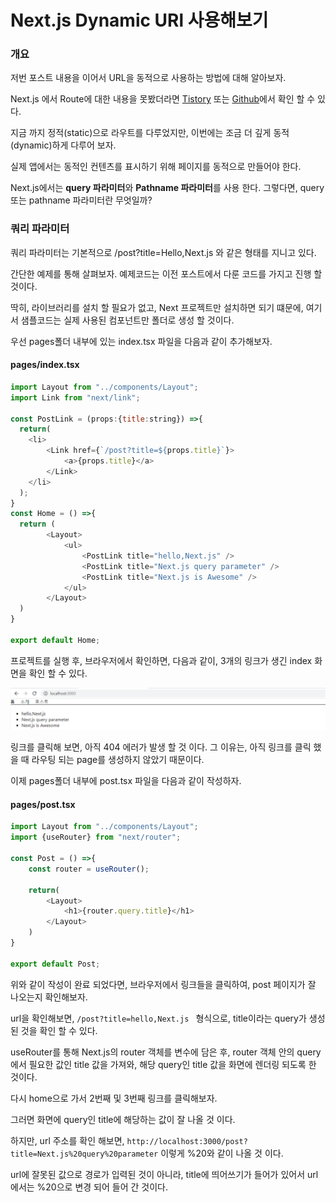 # Next.js Dynamic URl 사용해보기

### 개요

저번 포스트 내용을 이어서 URL을 동적으로 사용하는 방법에 대해 알아보자.

Next.js 에서 Route에 대한 내용을 못봤더라면 [Tistory](https://dlsgh120.tistory.com/59)  또는 [Github](https://github.com/dlsgh120/blog-contents/tree/main/react/25-Nextjs-%EB%9D%BC%EC%9A%B0%ED%8C%85%EB%B0%8F%EA%B3%B5%EC%9A%A9Component)에서 확인 할 수 있다.

지금 까지 정적(static)으로 라우트를 다루었지만, 이번에는 조금 더 깊게 동적(dynamic)하게 다루어 보자.

실제 앱에서는 동적인 컨텐츠를 표시하기 위해 페이지를 동적으로 만들어야 한다.

Next.js에서는 **query 파라미터**와 **Pathname 파라미터**를 사용 한다.
그렇다면, query 또는 pathname 파라미터란 무엇일까?

### 쿼리 파라미터

쿼리 파라미터는 기본적으로 /post?title=Hello,Next.js 와 같은 형태를 지니고 있다.

간단한 예제를 통해 살펴보자. 예제코드는 이전 포스트에서 다룬 코드를 가지고 진행 할 것이다.

딱히, 라이브러리를 설치 할 필요가 없고, Next 프로젝트만 설치하면 되기 떄문에, 여기서 샘플코드는 실제 사용된 컴포넌트만 폴더로 생성 할 것이다.

우선 pages폴더 내부에 있는 index.tsx 파일을 다음과 같이 추가해보자.

#### pages/index.tsx

```js
import Layout from "../components/Layout";
import Link from "next/link";

const PostLink = (props:{title:string}) =>{
  return(
    <li>
        <Link href={`/post?title=${props.title}`}>
            <a>{props.title}</a>
        </Link>
    </li>
  );
}
const Home = () =>{
  return (
        <Layout>
            <ul>
                <PostLink title="hello,Next.js" />
                <PostLink title="Next.js query parameter" />
                <PostLink title="Next.js is Awesome" />
            </ul>
        </Layout>
  )
}

export default Home;
```

프로젝트를 실행 후, 브라우저에서 확인하면, 다음과 같이, 3개의 링크가 생긴 index 화면을 확인 할 수 있다.

![image](./images/image1.png)

링크를 클릭해 보면, 아직 404 에러가 발생 할 것 이다.
그 이유는, 아직 링크를 클릭 했을 때 라우팅 되는 page를 생성하지 않았기 때문이다.

이제 pages폴더 내부에 post.tsx 파일을 다음과 같이 작성하자.

#### pages/post.tsx

```js
import Layout from "../components/Layout";
import {useRouter} from "next/router";

const Post = () =>{
    const router = useRouter();

    return(
        <Layout>
            <h1>{router.query.title}</h1>
        </Layout>
    )
}

export default Post;
```

위와 같이 작성이 완료 되었다면, 브라우저에서 링크들을 클릭하여, post 페이지가 잘 나오는지 확인해보자.

url을 확인해보면,  `/post?title=hello,Next.js ` 형식으로, title이라는 query가 생성 된 것을 확인 할 수 있다.

useRouter를 통해 Next.js의 router 객체를 변수에 담은 후, router 객체 안의 query에서 필요한 값인 title 값을 가져와, 해당 query인 title 값을 화면에 렌더링 되도록 한 것이다.

다시 home으로 가서 2번째 및 3번째 링크를 클릭해보자.

그러면 화면에 query인 title에 해당하는 값이 잘 나올 것 이다.

하지만, url 주소를 확인 해보면, `http://localhost:3000/post?title=Next.js%20query%20parameter` 이렇게 %20와 같이 나올 것 이다.

url에 잘못된 값으로 경로가 입력된 것이 아니라, title에 띄어쓰기가 들어가 있어서 url에서는 %20으로 변경 되어 들어 간 것이다.
